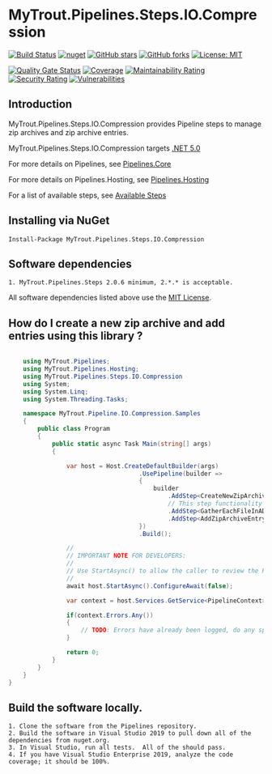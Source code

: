 # MyTrout.Pipelines.Steps.IO.Compression

[![Build Status](https://dev.azure.com/mytrout/Pipelines/_apis/build/status/mytrout.Pipelines.Steps.IO.Compression?branchName=master)](https://dev.azure.com/mytrout/Pipelines/_build/latest?definitionId=20&branchName=master)
[![nuget](https://buildstats.info/nuget/MyTrout.Pipelines.Steps.IO.Compression?includePreReleases=true)](https://www.nuget.org/packages/MyTrout.Pipelines.Steps.IO.Compression/)
[![GitHub stars](https://img.shields.io/github/stars/mytrout/Pipelines.svg)](https://github.com/mytrout/Pipelines/stargazers)
[![GitHub forks](https://img.shields.io/github/forks/mytrout/Pipelines.svg)](https://github.com/mytrout/Pipelines/network)
[![License: MIT](https://img.shields.io/github/license/mytrout/Pipelines.svg)](https://licenses.nuget.org/MIT)

[![Quality Gate Status](https://sonarcloud.io/api/project_badges/measure?project=Pipelines.Steps.IO.Compression&metric=alert_status)](https://sonarcloud.io/dashboard?id=Pipelines.Steps.IO.Compression)
[![Coverage](https://sonarcloud.io/api/project_badges/measure?project=Pipelines.Steps.IO.Compression&metric=coverage)](https://sonarcloud.io/dashboard?id=Pipelines.Steps.IO.Compression)
[![Maintainability Rating](https://sonarcloud.io/api/project_badges/measure?project=Pipelines.Steps.IO.Compression&metric=sqale_rating)](https://sonarcloud.io/dashboard?id=Pipelines.Steps.IO.Compression)
[![Security Rating](https://sonarcloud.io/api/project_badges/measure?project=Pipelines.Steps.IO.Compression&metric=security_rating)](https://sonarcloud.io/dashboard?id=Pipelines.Steps.IO.Compression)
[![Vulnerabilities](https://sonarcloud.io/api/project_badges/measure?project=Pipelines.Steps.IO.Compression&metric=vulnerabilities)](https://sonarcloud.io/dashboard?id=Pipelines.Steps.IO.Compression)

## Introduction

MyTrout.Pipelines.Steps.IO.Compression provides Pipeline steps to manage zip archives and zip archive entries.

MyTrout.Pipelines.Steps.IO.Compression targets [.NET 5.0](https://dotnet.microsoft.com/download/dotnet/5.0)

For more details on Pipelines, see [Pipelines.Core](../../Core/README.md)

For more details on Pipelines.Hosting, see [Pipelines.Hosting](../../Hosting/README.md)

For a list of available steps, see [Available Steps](../README.md)

## Installing via NuGet

    Install-Package MyTrout.Pipelines.Steps.IO.Compression

## Software dependencies

    1. MyTrout.Pipelines.Steps 2.0.6 minimum, 2.*.* is acceptable.

All software dependencies listed above use the [MIT License](https://licenses.nuget.org/MIT).

## How do I create a new zip archive and add entries using this library ?

```csharp

    using MyTrout.Pipelines;
    using MyTrout.Pipelines.Hosting;
    using MyTrout.Pipelines.Steps.IO.Compression
    using System;
    using System.Linq;
    using System.Threading.Tasks;

    namespace MyTrout.Pipeline.IO.Compression.Samples
    {
        public class Program
        {
            public static async Task Main(string[] args)
            {

                var host = Host.CreateDefaultBuilder(args)
                                    .UsePipeline(builder => 
                                    {
                                        builder
                                            .AddStep<CreateNewZipArchiveStep>()
                                            // This step functionality adds an INPUT_STREAM and loops. (It doesn't exist)
                                            .AddStep<GatherEachFileInADirectoryStep>()
                                            .AddStep<AddZipArchiveEntryStep>();
                                    })
                                    .Build();

                //
                // IMPORTANT NOTE FOR DEVELOPERS:
                // 
                // Use StartAsync() to allow the caller to review the PipelineContext after execution.
                //
                await host.StartAsync().ConfigureAwait(false);

                var context = host.Services.GetService<PipelineContext>();

                if(context.Errors.Any())
                {
                    // TODO: Errors have already been logged, do any special error processing here.
                }

                return 0;
            }
        }
    }
}

```

## Build the software locally.
    1. Clone the software from the Pipelines repository.
    2. Build the software in Visual Studio 2019 to pull down all of the dependencies from nuget.org.
    3. In Visual Studio, run all tests.  All of the should pass.
    4. If you have Visual Studio Enterprise 2019, analyze the code coverage; it should be 100%.

